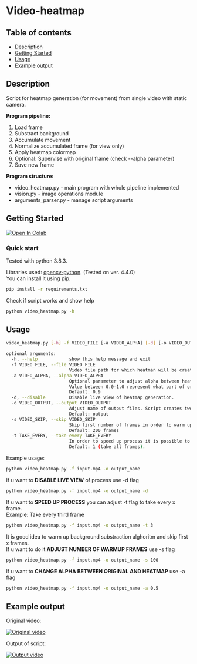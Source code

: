 # Video-heatmap

## Table of contents

* [Description](#description)
* [Getting Started](#getting-started)
* [Usage](#usage)
* [Example output](#output)

## Description

Script for heatmap generation (for movement) from single video with static camera.

**Program pipeline:**

1. Load frame
2. Substract background
3. Accumulate movement
4. Normalize accumulated frame (for view only)
5. Apply heatmap colormap
6. Optional: Supervise with original frame (check --alpha parameter)
7. Save new frame

**Program structure:**

* video_heatmap.py - main program with whole pipeline implemented
* vision.py - image operations module
* arguments_parser.py - manage script arguments

## Getting Started

[![Open In Colab](https://colab.research.google.com/assets/colab-badge.svg)](https://colab.research.google.com/drive/1NPc13vjGx4u5yflK_xyuWL1Xw5jy_ZOd?usp=sharing)

### Quick start

Tested with python 3.8.3.

Libraries used: [opencv-python](https://github.com/opencv/opencv-python). (Tested on ver. 4.4.0)\
You can install it using pip.

```bash
pip install -r requirements.txt
```

Check if script works and show help

```bash
python video_heatmap.py -h
```

## Usage

```bash
video_heatmap.py [-h] -f VIDEO_FILE [-a VIDEO_ALPHA] [-d] [-o VIDEO_OUTPUT] [-s VIDEO_SKIP] [-t TAKE_EVERY]

optional arguments:
  -h, --help            show this help message and exit
  -f VIDEO_FILE, --file VIDEO_FILE
                        Video file path for which heatman will be created. Example: input.mp4
  -a VIDEO_ALPHA, --alpha VIDEO_ALPHA
                        Optional parameter to adjust alpha between heatmap and original video frames.
                        Value between 0.0-1.0 represent what part of original video heatmap gonna take. 
                        Default: 0.9
  -d, --disable         Disable live view of heatmap generation.
  -o VIDEO_OUTPUT, --output VIDEO_OUTPUT
                        Adjust name of output files. Script creates two files one video .mp4 and one image .png.
                        Default: output
  -s VIDEO_SKIP, --skip VIDEO_SKIP
                        Skip first number of frames in order to warm up background substraction alghoritm.
                        Default: 200 frames
  -t TAKE_EVERY, --take-every TAKE_EVERY
                        In order to speed up process it is possible to skip frames and take every x frame.
                        Default: 1 (take all frames).
```

Example usage:

```bash
python video_heatmap.py -f input.mp4 -o output_name
```

If u want to **DISABLE LIVE VIEW** of process use -d flag

```bash
python video_heatmap.py -f input.mp4 -o output_name -d
```

If u want to **SPEED UP PROCESS** you can adjust -t flag to take every x frame. \
Example: Take every third frame

```bash
python video_heatmap.py -f input.mp4 -o output_name -t 3
```

It is good idea to warm up background substraction alghoritm and skip first x frames. \
If u want to do it **ADJUST NUMBER OF WARMUP FRAMES** use -s flag

```bash
python video_heatmap.py -f input.mp4 -o output_name -s 100
```

If u want to **CHANGE ALPHA BETWEEN ORIGINAL AND HEATMAP** use -a flag

```bash
python video_heatmap.py -f input.mp4 -o output_name -a 0.5
```

## Example output

Original video:

[![Original video](https://img.youtube.com/vi/MNn9qKG2UFI/hqdefault.jpg)](https://youtu.be/MNn9qKG2UFI)

Output of script:

[![Output video](https://img.youtube.com/vi/UhYFcNcXlvs/hqdefault.jpg)](https://youtu.be/UhYFcNcXlvs)
